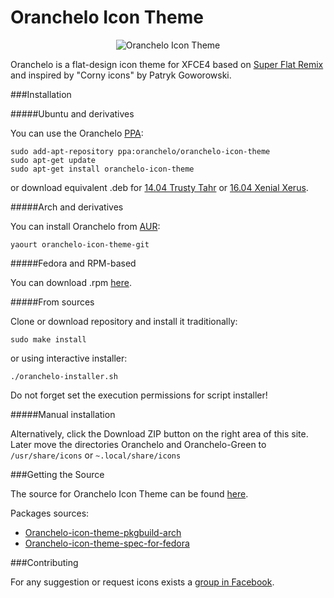 Oranchelo Icon Theme
===============
<p align="center"><img title="Oranchelo Icon Theme" src="http://oi68.tinypic.com/mbq0eo.jpg"/></p>

Oranchelo is a flat-design icon theme for XFCE4 based on [Super Flat Remix](https://github.com/daniruiz/Super-Flat-Remix) and inspired by "Corny icons" by Patryk Goworowski. 

###Installation

#####Ubuntu and derivatives

You can use the Oranchelo [PPA](https://launchpad.net/~oranchelo/+archive/ubuntu/oranchelo-icon-theme):

    sudo add-apt-repository ppa:oranchelo/oranchelo-icon-theme
    sudo apt-get update
    sudo apt-get install oranchelo-icon-theme

or download equivalent .deb for [14.04 Trusty Tahr](https://www.dropbox.com/s/guf3r0l2rbiqo9s/oranchelo-icon-theme_0.7.2~ubuntu14.04.1_all.deb?dl=0) or [16.04 Xenial Xerus](https://www.dropbox.com/s/xm09qg348o67zzf/oranchelo-icon-theme_0.7.2~ubuntu16.04.1_all.deb?dl=0).

#####Arch and derivatives

You can install Oranchelo from [AUR](https://aur.archlinux.org/packages/oranchelo-icon-theme-git):

    yaourt oranchelo-icon-theme-git

#####Fedora and RPM-based

You can download .rpm [here](https://www.dropbox.com/s/jsxttvzlemd75te/oranchelo-icon-theme-0.7.2-1.fc23.noarch.rpm?dl=0).

#####From sources

Clone or download repository and install it traditionally:

    sudo make install

or using interactive installer:

    ./oranchelo-installer.sh

Do not forget set the execution permissions for script installer!

#####Manual installation

Alternatively, click the Download ZIP button on the right area of this site. Later move the directories Oranchelo and Oranchelo-Green to `/usr/share/icons` or `~.local/share/icons`

###Getting the Source

The source for Oranchelo Icon Theme can be found [here](http://zayronxio.deviantart.com/art/Oranchelo-icons-beta-v0-7-2-567346368).

Packages sources:

- [Oranchelo-icon-theme-pkgbuild-arch](https://github.com/fjospinas/oranchelo-incon-theme-pkgbuild-arch)
- [Oranchelo-icon-theme-spec-for-fedora](https://github.com/fjospinas/Oranchelo-icon-theme-spec-for-fedora)

###Contributing

For any suggestion or request icons exists a [group in Facebook](https://www.facebook.com/groups/887649787956083/).